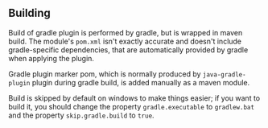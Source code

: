 ## Building
Build of gradle plugin is performed by gradle, but is wrapped in maven build. The module's `pom.xml` isn't exactly accurate
and doesn't include gradle-specific dependencies, that are automatically provided by gradle when applying the plugin.

Gradle plugin marker pom, which is normally produced by `java-gradle-plugin` plugin during gradle build,
is added manually as a maven module.

Build is skipped by default on windows to make things easier; if you want to build it, you should change
the property `gradle.executable` to `gradlew.bat` and the property `skip.gradle.build` to `true`.